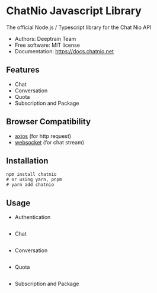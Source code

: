 # ChatNio Javascript Library

The official Node.js / Typescript library for the Chat Nio API

- Authors: Deeptrain Team
- Free software: MIT license
- Documentation: https://docs.chatnio.net

## Features

- Chat
- Conversation
- Quota
- Subscription and Package


## Browser Compatibility
- [axios](https://github.com/axios/axios#browser-support) (for http request)
- [websocket](https://developer.mozilla.org/en-US/docs/Web/API/WebSocket#browser_compatibility) (for chat stream)

## Installation

```shell
npm install chatnio
# or using yarn, pnpm
# yarn add chatnio
```

## Usage

- Authentication
```javascript

```

- Chat
```javascript

```

- Conversation
```javascript

```

- Quota
```javascript

```

- Subscription and Package
```javascript

```
